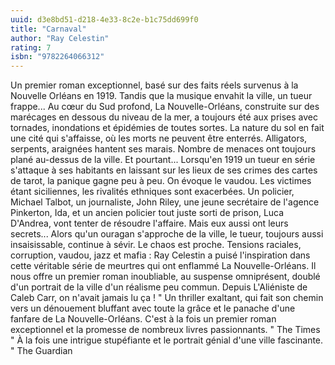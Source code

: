 ```yaml
---
uuid: d3e8bd51-d218-4e33-8c2e-b1c75dd699f0
title: "Carnaval"
author: "Ray Celestin"
rating: 7
isbn: "9782264066312"
---
```


Un premier roman exceptionnel, basé sur des faits réels survenus à la Nouvelle Orléans en 1919. Tandis que la musique envahit la ville, un tueur frappe... Au cœur du Sud profond, La Nouvelle-Orléans, construite sur des marécages en dessous du niveau de la mer, a toujours été aux prises avec tornades, inondations et épidémies de toutes sortes. La nature du sol en fait une cité qui s'affaisse, où les morts ne peuvent être enterrés. Alligators, serpents, araignées hantent ses marais. Nombre de menaces ont toujours plané au-dessus de la ville. Et pourtant... Lorsqu'en 1919 un tueur en série s'attaque à ses habitants en laissant sur les lieux de ses crimes des cartes de tarot, la panique gagne peu à peu. On évoque le vaudou. Les victimes étant siciliennes, les rivalités ethniques sont exacerbées. Un policier, Michael Talbot, un journaliste, John Riley, une jeune secrétaire de l'agence Pinkerton, Ida, et un ancien policier tout juste sorti de prison, Luca D'Andrea, vont tenter de résoudre l'affaire. Mais eux aussi ont leurs secrets... Alors qu'un ouragan s'approche de la ville, le tueur, toujours aussi insaisissable, continue à sévir. Le chaos est proche. Tensions raciales, corruption, vaudou, jazz et mafia : Ray Celestin a puisé l'inspiration dans cette véritable série de meurtres qui ont enflammé La Nouvelle-Orléans. Il nous offre un premier roman inoubliable, au suspense omniprésent, doublé d'un portrait de la ville d'un réalisme peu commun. Depuis L'Aliéniste de Caleb Carr, on n'avait jamais lu ça ! " Un thriller exaltant, qui fait son chemin vers un dénouement bluffant avec toute la grâce et le panache d'une fanfare de La Nouvelle-Orléans. C'est à la fois un premier roman exceptionnel et la promesse de nombreux livres passionnants. " The Times " À la fois une intrigue stupéfiante et le portrait génial d'une ville fascinante. " The Guardian